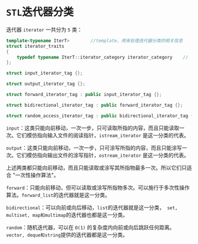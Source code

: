 

# `STL`迭代器分类

迭代器 `iterator` 一共分为 `5` 类：

```cpp
template<typename IterT>        //template，用来处理迭代器分类的相关信息
struct iterator_traits 
{
    typedef typename IterT::iterator_category iterator_category    //
};         

struct input_iterator_tag {};

struct output_iterator_tag {};

struct forward_iterator_tag : public input_iterator_tag {};

struct bidirectional_iterator_tag : public forward_iterator_tag {};

struct random_access_iterator_tag : public bidirectional_iterator_tag {};

```

`input`：这类只能向前移动，一次一步，只可读取所指的内容，而且只能读取一次。它们模仿指向输入文件的阅读指针，`istream_iterator` 是这一分类的代表。

`output`：这类只能向前移动，一次一步，只可涂写所指的内容，而且只能涂写一次。它们模仿指向输出文件的涂写指针，`ostream_iterator` 是这一分类的代表。

上述两类都只能向前移动，而且只能读取或涂写其所指物最多一次。所以它们只适合 "一次性操作算法"。

`forward`：只能向前移动，但可以读取或涂写所指物多次。可以施行于多次性操作算法。`forward_list`的迭代器就是这一分类。

`bidirectional`：可以向前或向后移动，`list`的迭代器就是这一分类，` set, multiset, map和multimap`的迭代器也都是这一分类。

`random`：随机迭代器，可以在 `O(1)` 的复杂度内向前或向后跳跃任何距离。`vector, deque和string`提供的迭代器都是这一分类。

